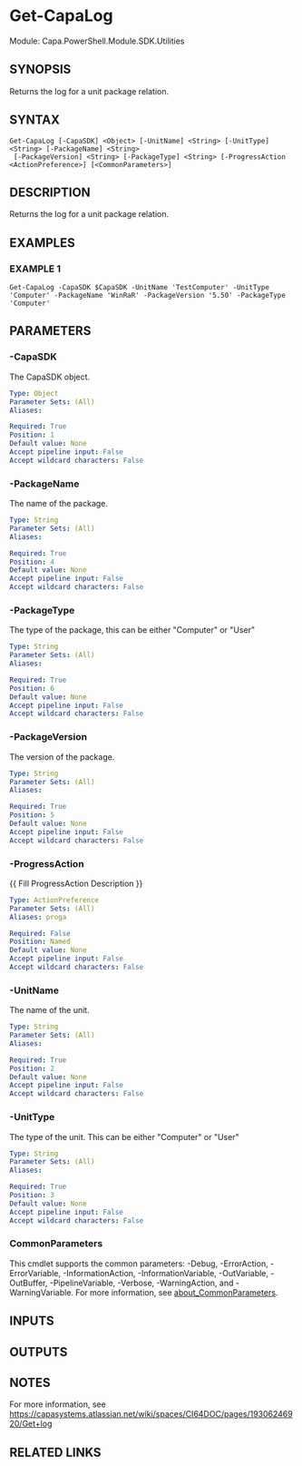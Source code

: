 # Get-CapaLog

Module: Capa.PowerShell.Module.SDK.Utilities

## SYNOPSIS
Returns the log for a unit package relation.

## SYNTAX

```
Get-CapaLog [-CapaSDK] <Object> [-UnitName] <String> [-UnitType] <String> [-PackageName] <String>
 [-PackageVersion] <String> [-PackageType] <String> [-ProgressAction <ActionPreference>] [<CommonParameters>]
```

## DESCRIPTION
Returns the log for a unit package relation.

## EXAMPLES

### EXAMPLE 1
```
Get-CapaLog -CapaSDK $CapaSDK -UnitName 'TestComputer' -UnitType 'Computer' -PackageName 'WinRaR' -PackageVersion '5.50' -PackageType 'Computer'
```

## PARAMETERS

### -CapaSDK
The CapaSDK object.

```yaml
Type: Object
Parameter Sets: (All)
Aliases:

Required: True
Position: 1
Default value: None
Accept pipeline input: False
Accept wildcard characters: False
```

### -PackageName
The name of the package.

```yaml
Type: String
Parameter Sets: (All)
Aliases:

Required: True
Position: 4
Default value: None
Accept pipeline input: False
Accept wildcard characters: False
```

### -PackageType
The type of the package, this can be either "Computer" or "User"

```yaml
Type: String
Parameter Sets: (All)
Aliases:

Required: True
Position: 6
Default value: None
Accept pipeline input: False
Accept wildcard characters: False
```

### -PackageVersion
The version of the package.

```yaml
Type: String
Parameter Sets: (All)
Aliases:

Required: True
Position: 5
Default value: None
Accept pipeline input: False
Accept wildcard characters: False
```

### -ProgressAction
{{ Fill ProgressAction Description }}

```yaml
Type: ActionPreference
Parameter Sets: (All)
Aliases: proga

Required: False
Position: Named
Default value: None
Accept pipeline input: False
Accept wildcard characters: False
```

### -UnitName
The name of the unit.

```yaml
Type: String
Parameter Sets: (All)
Aliases:

Required: True
Position: 2
Default value: None
Accept pipeline input: False
Accept wildcard characters: False
```

### -UnitType
The type of the unit.
This can be either "Computer" or "User"

```yaml
Type: String
Parameter Sets: (All)
Aliases:

Required: True
Position: 3
Default value: None
Accept pipeline input: False
Accept wildcard characters: False
```

### CommonParameters
This cmdlet supports the common parameters: -Debug, -ErrorAction, -ErrorVariable, -InformationAction, -InformationVariable, -OutVariable, -OutBuffer, -PipelineVariable, -Verbose, -WarningAction, and -WarningVariable. For more information, see [about_CommonParameters](http://go.microsoft.com/fwlink/?LinkID=113216).

## INPUTS

## OUTPUTS

## NOTES
For more information, see https://capasystems.atlassian.net/wiki/spaces/CI64DOC/pages/19306246920/Get+log

## RELATED LINKS
